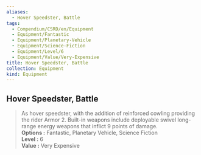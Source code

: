 ```yaml
---
aliases:
  - Hover Speedster, Battle
tags:
  - Compendium/CSRD/en/Equipment
  - Equipment/Fantastic
  - Equipment/Planetary-Vehicle
  - Equipment/Science-Fiction
  - Equipment/Level/6
  - Equipment/Value/Very-Expensive
title: Hover Speedster, Battle
collection: Equipment
kind: Equipment
---
```

## Hover Speedster, Battle  
  
>As hover speedster, with the addition of reinforced cowling providing the rider Armor 2. Built-in weapons include deployable swivel long-range energy weapons that inflict 9 points of damage.  
> **Options :** Fantastic, Planetary Vehicle, Science Fiction  
> **Level :** 6  
> **Value :** Very Expensive
